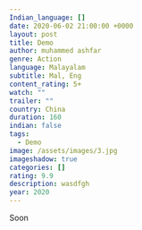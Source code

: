 ```yaml
---
Indian_language: []
date: 2020-06-02 21:00:00 +0000
layout: post
title: Demo
author: muhammed ashfar
genre: Action
language: Malayalam
subtitle: Mal, Eng
content_rating: 5+
watch: ""
trailer: ""
country: China
duration: 160
indian: false
tags:
  - Demo
image: /assets/images/3.jpg
imageshadow: true
categories: []
rating: 9.9
description: wasdfgh
year: 2020
---
```

Soon
